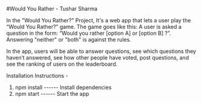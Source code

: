 #Would You Rather - Tushar Sharma

In the "Would You Rather?" Project, It's a web app that lets a user play the “Would You Rather?” game. The game goes like this: A user is asked a question in the form: “Would you rather [option A] or [option B] ?”. Answering "neither" or "both" is against the rules.

In the app, users will be able to answer questions, see which questions they haven’t answered, see how other people have voted, post questions, and see the ranking of users on the leaderboard.

Installation Instructions - 
1) npm install  ------ Install dependencies
2) npm start    ------ Start the app